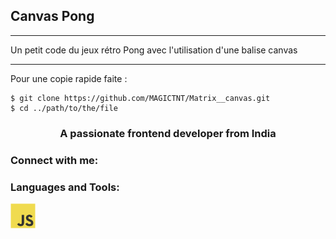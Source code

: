 ## Canvas Pong
***

Un petit code du jeux rétro Pong avec l'utilisation d'une balise canvas

***
Pour une copie rapide faite :
```
$ git clone https://github.com/MAGICTNT/Matrix__canvas.git
$ cd ../path/to/the/file
```
<h3 align="center">A passionate frontend developer from India</h3>

<h3 align="left">Connect with me:</h3>
<p align="left">
</p>

<h3 align="left">Languages and Tools:</h3>
<p align="left"> <a href="https://developer.mozilla.org/en-US/docs/Web/JavaScript" target="_blank" rel="noreferrer"> <img src="https://raw.githubusercontent.com/devicons/devicon/master/icons/javascript/javascript-original.svg" alt="javascript" width="40" height="40"/> </a> </p>
